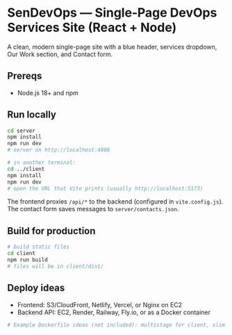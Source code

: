 # SenDevOps — Single‑Page DevOps Services Site (React + Node)

A clean, modern single-page site with a blue header, services dropdown, Our Work section, and Contact form.

## Prereqs
- Node.js 18+ and npm

## Run locally
```bash
cd server
npm install
npm run dev
# server on http://localhost:4000

# in another terminal:
cd ../client
npm install
npm run dev
# open the URL that Vite prints (usually http://localhost:5173)
```

The frontend proxies `/api/*` to the backend (configured in `vite.config.js`). The contact form saves messages to `server/contacts.json`.

## Build for production
```bash
# build static files
cd client
npm run build
# files will be in client/dist/
```

## Deploy ideas
- Frontend: S3/CloudFront, Netlify, Vercel, or Nginx on EC2  
- Backend API: EC2, Render, Railway, Fly.io, or as a Docker container
```bash
# Example Dockerfile ideas (not included): multistage for client, slim node for server
```